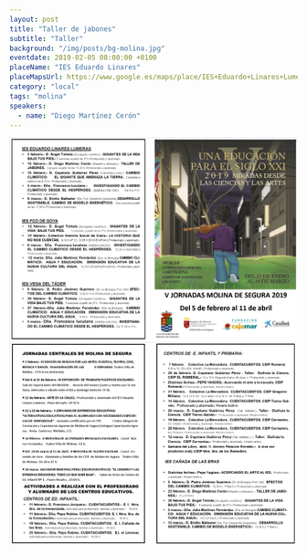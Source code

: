 ```yaml
---
layout: post
title: "Taller de jabones"
subtitle: "Taller"
background: "/img/posts/bg-molina.jpg"
eventdate: 2019-02-05 08:00:00 +0100
placeName: "IES Eduardo Linares"
placeMapsUrl: https://www.google.es/maps/place/IES+Eduardo+Linares+Lumeras/@38.0476469,-1.2068282,17z/data=!3m1!4b1!4m5!3m4!1s0xd6478ab67e52731:0x904bb1f63a013d6d!8m2!3d38.0476469!4d-1.2046395
category: "local"
tags: "molina"
speakers:
  - name: "Diego Martínez Cerón"
---
```


![cartel](/img/posts/1folletomolina.png)
![cartel](/img/posts/2folletomolina.png)
